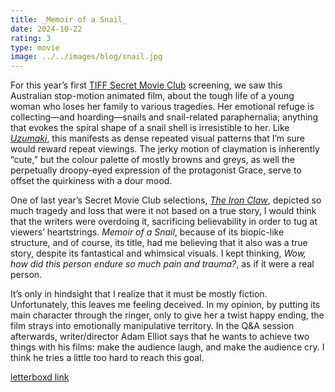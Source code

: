 ```yaml
---
title: _Memoir of a Snail_
date: 2024-10-22
rating: 3
type: movie
image: ../../images/blog/snail.jpg
---
```


For this year’s first [TIFF Secret Movie Club](https://www.tiff.net/events/secret-movie-club-2024-2025) screening, we saw this Australian stop-motion animated film, about the tough life of a young woman who loses her family to various tragedies. Her emotional refuge is collecting—and hoarding—snails and snail-related paraphernalia; anything that evokes the spiral shape of a snail shell is irresistible to her. Like [_Uzumaki_](/quick-reviews/uzumaki), this manifests as dense repeated visual patterns that I’m sure would reward repeat viewings. The jerky motion of claymation is inherently “cute,” but the colour palette of mostly browns and greys, as well the perpetually droopy-eyed expression of the protagonist Grace, serve to offset the quirkiness with a dour mood.

One of last year’s Secret Movie Club selections, [_The Iron Claw_](/quick-reviews/iron-claw), depicted so much tragedy and loss that were it not based on a true story, I would think that the writers were overdoing it, sacrificing believability in order to tug at viewers’ heartstrings. _Memoir of a Snail_, because of its biopic-like structure, and of course, its title, had me believing that it also was a true story, despite its fantastical and whimsical visuals. I kept thinking, _Wow, how did this person endure so much pain and trauma?_, as if it were a real person.

It’s only in hindsight that I realize that it must be mostly fiction. Unfortunately, this leaves me feeling deceived. In my opinion, by putting its main character through the ringer, only to give her a twist happy ending, the film strays into emotionally manipulative territory. In the Q&A session afterwards, writer/director Adam Elliot says that he wants to achieve two things with his films: make the audience laugh, and make the audience cry. I think he tries a little too hard to reach this goal.

[letterboxd link](https://letterboxd.com/film/memoir-of-a-snail/)
